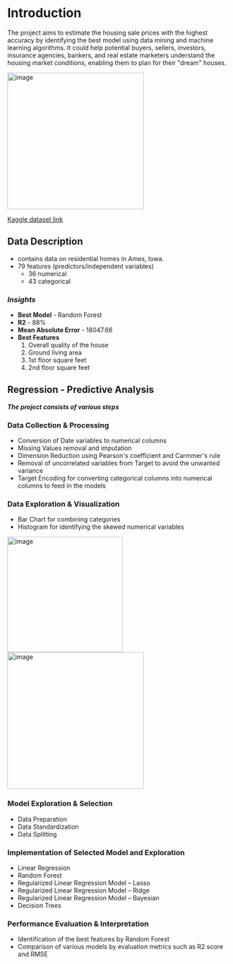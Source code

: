# Introduction
The project aims to estimate the housing sale prices with the highest accuracy by identifying the best model using data mining and machine learning algorithms. It could help potential buyers, sellers, investors, insurance agencies, bankers, and real estate marketers understand the housing market conditions, enabling them to plan for their "dream" houses. 

<img width="309" alt="image" src="https://github.com/unnatighodki/DataMining-Housing-Sale-Price-Prediction/assets/37828502/f772f065-1135-447c-ba1a-262396da5531">

   [Kaggle dataset link](https://www.kaggle.com/c/house-prices-advanced-regression-techniques/data)

## Data Description
   - contains data on residential homes in Ames, Iowa.
   - 79 features (predictors/independent variables)
        - 36 numerical
        - 43 categorical
   
### ***Insights***

   - **Best Model** - Random Forest
   - **R2** - 88%
   - **Mean Absolute Error** - 18047.66
   - **Best Features**
        1. Overall quality of the house
        2. Ground living area
        3. 1st floor square feet
        4. 2nd floor square feet


## Regression - Predictive Analysis

***The project consists of various steps***

### Data Collection & Processing

   - Conversion of Date variables to numerical columns
   - Missing Values removal and imputation
   - Dimension Reduction using Pearson's coefficient and Carmmer's rule
   - Removal of uncorrelated variables from Target to avoid the unwanted variance
   - Target Encoding for converting categorical columns into numerical columns to feed in the models

### Data Exploration & Visualization
 
   - Bar Chart for combining categories
   - Histogram for identifying the skewed numerical variables

<img width="261" alt="image" src="https://github.com/unnatighodki/DataMining-Housing-Sale-Price-Prediction/assets/37828502/970a760f-c4bd-4fc8-951f-9cfe3a74ef98"> <img width="309" alt="image" src="https://github.com/unnatighodki/DataMining-Housing-Sale-Price-Prediction/assets/37828502/3a366b2b-a5fb-4e35-954d-31cd7d51f5de">



### Model Exploration & Selection
 
  - Data Preparation
  - Data Standardization
  - Data Splitting

### Implementation of Selected Model and Exploration

   - Linear Regression
   - Random Forest
   - Regularized Linear Regression Model – Lasso
   - Regularized Linear Regression Model – Ridge
   - Regularized Linear Regression Model – Bayesian
   - Decision Trees

### Performance Evaluation & Interpretation

   - Identification of the best features by Random Forest
   - Comparison of various models by evaluation metrics such as R2 score and RMSE
